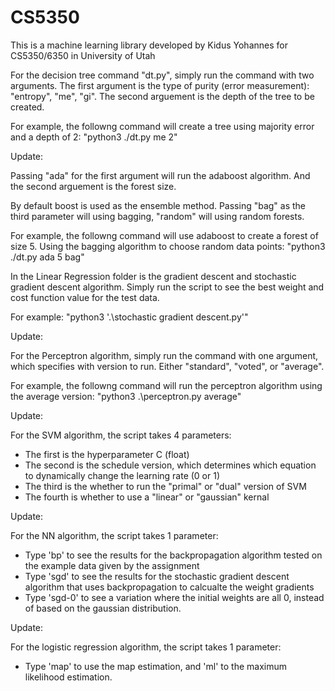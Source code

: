 # CS5350
This is a machine learning library developed by Kidus Yohannes for CS5350/6350 in University of Utah

For the decision tree command "dt.py", simply run the command with two arguments. The first argument is the type of purity (error measurement): "entropy", "me", "gi". The second arguement is the depth of the tree to be created.

For example, the followng command will create a tree using majority error and a depth of 2: 
"python3 ./dt.py me 2"

Update:

Passing "ada" for the first argument will run the adaboost algorithm. And the second arguement is the forest size.

By default boost is used as the ensemble method. Passing "bag" as the third parameter will using bagging, "random" will using random forests.

For example, the followng command will use adaboost to create a forest of size 5. Using the bagging algorithm to choose random data points:
"python3 ./dt.py ada 5 bag"

In the Linear Regression folder is the gradient descent and stochastic gradient descent algorithm. Simply run the script to see the best weight and cost function value for the test data.

For example:
"python3 '.\stochastic gradient descent.py'"

Update:

For the Perceptron algorithm, simply run the command with one argument, which specifies with version to run. Either "standard", "voted", or "average".

For example, the followng command will run the perceptron algorithm using the average version: 
"python3 .\perceptron.py average"

Update:

For the SVM algorithm, the script takes 4 parameters:
- The first is the hyperparameter C (float)
- The second is the schedule version, which determines which equation to dynamically change the learning rate (0 or 1)
- The third is the whether to run the "primal" or "dual" version of SVM
- The fourth is whether to use a "linear" or "gaussian" kernal

Update:

For the NN algorithm, the script takes 1 parameter:
- Type 'bp' to see the results for the backpropagation algorithm tested on the example data given by the assignment
- Type 'sgd' to see the results for the stochastic gradient descent algorithm that uses backpropagation to calcualte the weight gradients
- Type 'sgd-0' to see a variation where the initial weights are all 0, instead of based on the gaussian distribution.

Update:

For the logistic regression algorithm, the script takes 1 parameter:
- Type 'map' to use the map estimation, and 'ml' to the maximum likelihood estimation.


